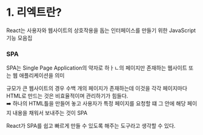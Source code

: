 # 1. 리엑트란?
React는 사용자와 웹사이트의 상호작용을 돕는 인터페이스를 만들기 위한 JavaScript 기능 모음집

### SPA
SPA는 Single Page Application의 약자로 하ㅏㄴ의 페이지만 존재하는 웹사이트 또는 웹 애플리케이션을 의미

규모가 큰 웹사이트의 경우 수백 개의 페이지가 존재하는데 이것을 각각 페이지마다 HTML로 만드는 것은 비효율적이며 관리하기가 힘들다.<br>
➡️ 하나의 HTML틀을 만들어 놓고 사용자가 특정 페이지를 요청할 떄 그 안에 해당 페이지 내용을 채워서 보내주는 것이 SPA

React가 SPA를 쉽고 빠르게 만들 수 있도록 해주는 도구라고 생각할 수 있다.